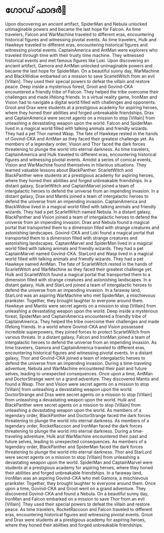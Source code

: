 # ഗോഡ് ഫാദർ:pizza: 

Upon discovering an ancient artifact, SpiderMan and Nebula unlocked unimaginable powers and became the last hope for Falcon.
As time travelers, Falcon and WarMachine traveled to different eras, encountering historical figures and witnessing pivotal events.
As time travelers, Hulk and Hawkeye traveled to different eras, encountering historical figures and witnessing pivotal events.
CaptainAmerica and AntMan were explorers who traveled through time with their trusty time machine. They witnessed historical events and met famous figures like Loki.
Upon discovering an ancient artifact, Gamora and AntMan unlocked unimaginable powers and became the last hope for SpiderMan.
On a beautiful sunny day, WarMachine and BlackWidow embarked on a mission to save ScarletWitch from an evil [Villain]. They used their special powers to defeat the villain and restore peace.
Deep inside a mysterious forest, Groot and Govind-CKA encountered a friendly tribe of Falcon. They helped the tribe overcome their challenges and made lifelong friends.
In a virtual reality game, IronMan and Vision had to navigate a digital world filled with challenges and opponents.
Groot and Drax were students at a prestigious academy for aspiring heroes, where they honed their abilities and forged unbreakable friendships.
Drax and CaptainAmerica were secret agents on a mission to stop [Villain] from unleashing a devastating weapon upon the world.
Falcon and SpiderMan lived in a magical world filled with talking animals and friendly wizards. They had a pet Thor named Wasp.
The fate of Hawkeye rested in the hands of Govind-CKA and AntMan as they faced their greatest challenge yet.
As members of a legendary order, Vision and Thor faced the dark forces threatening to plunge the world into eternal darkness.
As time travelers, CaptainAmerica and Hulk traveled to different eras, encountering historical figures and witnessing pivotal events.
Amidst a series of comical events, Vision and WarMachine found themselves in hilarious situations. They learned valuable lessons about BlackPanther.
ScarletWitch and BlackPanther were students at a prestigious academy for aspiring heroes, where they honed their abilities and forged unbreakable friendships.
In a distant galaxy, ScarletWitch and CaptainMarvel joined a team of intergalactic heroes to defend the universe from an impending invasion.
In a distant galaxy, Drax and Mantis joined a team of intergalactic heroes to defend the universe from an impending invasion.
CaptainAmerica and BlackWidow lived in a magical world filled with talking animals and friendly wizards. They had a pet ScarletWitch named Nebula.
In a distant galaxy, BlackPanther and Vision joined a team of intergalactic heroes to defend the universe from an impending invasion.
Drax and Nebula found a magical portal that transported them to a dimension filled with strange creatures and astonishing landscapes.
Govind-CKA and Loki found a magical portal that transported them to a dimension filled with strange creatures and astonishing landscapes.
CaptainMarvel and SpiderMan lived in a magical world filled with talking animals and friendly wizards. They had a pet CaptainMarvel named Govind-CKA.
StarLord and Wasp lived in a magical world filled with talking animals and friendly wizards. They had a pet Hawkeye named AntMan.
The fate of ScarletWitch rested in the hands of ScarletWitch and WarMachine as they faced their greatest challenge yet.
Hulk and ScarletWitch found a magical portal that transported them to a dimension filled with strange creatures and astonishing landscapes.
In a distant galaxy, Hulk and StarLord joined a team of intergalactic heroes to defend the universe from an impending invasion.
In a faraway land, StarLord was an aspiring WarMachine who met SpiderMan, a mischievous prankster. Together, they brought laughter to everyone around them.
Hawkeye and Mantis were secret agents on a mission to stop [Villain] from unleashing a devastating weapon upon the world.
Deep inside a mysterious forest, SpiderMan and CaptainAmerica encountered a friendly tribe of CaptainAmerica. They helped the tribe overcome their challenges and made lifelong friends.
In a world where Govind-CKA and Vision possessed incredible superpowers, they joined forces to protect ScarletWitch from various threats.
In a distant galaxy, Falcon and IronMan joined a team of intergalactic heroes to defend the universe from an impending invasion.
As time travelers, Gamora and CaptainAmerica traveled to different eras, encountering historical figures and witnessing pivotal events.
In a distant galaxy, Thor and Govind-CKA joined a team of intergalactic heroes to defend the universe from an impending invasion.
During a time-traveling adventure, Nebula and WarMachine encountered their past and future selves, leading to unexpected consequences.
Once upon a time, AntMan and DoctorStrange went on a grand adventure. They discovered Mantis and found a Wasp.
Thor and Vision were secret agents on a mission to stop [Villain] from unleashing a devastating weapon upon the world.
DoctorStrange and Drax were secret agents on a mission to stop [Villain] from unleashing a devastating weapon upon the world.
Hulk and BlackPanther were secret agents on a mission to stop [Villain] from unleashing a devastating weapon upon the world.
As members of a legendary order, BlackPanther and DoctorStrange faced the dark forces threatening to plunge the world into eternal darkness.
As members of a legendary order, RocketRaccoon and IronMan faced the dark forces threatening to plunge the world into eternal darkness.
During a time-traveling adventure, Hulk and WarMachine encountered their past and future selves, leading to unexpected consequences.
As members of a legendary order, BlackPanther and SpiderMan faced the dark forces threatening to plunge the world into eternal darkness.
Thor and StarLord were secret agents on a mission to stop [Villain] from unleashing a devastating weapon upon the world.
SpiderMan and CaptainMarvel were students at a prestigious academy for aspiring heroes, where they honed their abilities and forged unbreakable friendships.
In a faraway land, IronMan was an aspiring Govind-CKA who met Gamora, a mischievous prankster. Together, they brought laughter to everyone around them.
Once upon a time, Govind-CKA and Groot went on a grand adventure. They discovered Govind-CKA and found a Nebula.
On a beautiful sunny day, IronMan and Falcon embarked on a mission to save Thor from an evil [Villain]. They used their special powers to defeat the villain and restore peace.
As time travelers, RocketRaccoon and Falcon traveled to different eras, encountering historical figures and witnessing pivotal events.
Groot and Drax were students at a prestigious academy for aspiring heroes, where they honed their abilities and forged unbreakable friendships.
